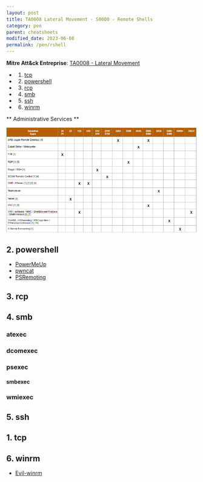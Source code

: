 ```yaml
---
layout: post
title: TA0008 Lateral Movement - S0000 - Remote Shells
category: pen
parent: cheatsheets
modified_date: 2023-06-08
permalink: /pen/rshell
---
```


**Mitre Att&ck Entreprise**: [TA0008 - Lateral Movement](https://attack.mitre.org/tactics/TA0008/)

<!-- vscode-markdown-toc -->
* 1. [tcp](#tcp)
* 2. [powershell](#powershell)
* 3. [rcp](#rcp)
* 4. [smb](#smb)
* 5. [ssh](#ssh)
* 6. [winrm](#winrm)

<!-- vscode-markdown-toc-config
	numbering=false
	autoSave=true
	/vscode-markdown-toc-config -->
<!-- /vscode-markdown-toc -->

** Administrative Services **

![](/assets/images/pen-ta0007-discov-t1046-scan-net-svc.png)

##  2. <a name='powershell'></a>powershell

* [PowerMeUp](https://github.com/ItsCyberAli/PowerMeUp)
* [pwncat](https://github.com/calebstewart/pwncat)
* [PSRemoting](https://www.jmvwork.xyz/sysadmin/sys-win-ps-useful-queries/#PSCredentialinitialization)

##  3. <a name='rcp'></a>rcp

##  4. <a name='smb'></a>smb

### atexec
### dcomexec
### psexec
#### smbexec
### wmiexec

##  5. <a name='ssh'></a>ssh

##  1. <a name='tcp'></a>tcp

##  6. <a name='winrm'></a>winrm

* [Evil-winrm](https://github.com/Hackplayers/evil-winrm)